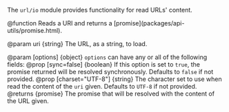 <!-- This Source Code Form is subject to the terms of the Mozilla Public
   - License, v. 2.0. If a copy of the MPL was not distributed with this
   - file, You can obtain one at http://mozilla.org/MPL/2.0/. -->

The `url/io` module provides functionality for read URLs' content.

<api name="readURI">
@function
  Reads a URI and returns a [promise](packages/api-utils/promise.html).

@param uri {string}
  The URL, as a string, to load.

@param [options] {object}
  `options` can have any or all of the following fields:
  @prop [sync=false] {boolean}
    If this option is set to `true`, the promise returned will be resolved 
    synchronously. Defaults to `false` if not provided.
  @prop [charset="UTF-8"] {string}
    The character set to use when read the content of the `uri` given. 
    Defaults to `UTF-8` if not provided.
@returns {promise}
  The promise that will be resolved with the content of the URL given.
</api>